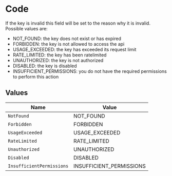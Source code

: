 # Code

If the key is invalid this field will be set to the reason why it is invalid.
Possible values are:
- NOT_FOUND: the key does not exist or has expired
- FORBIDDEN: the key is not allowed to access the api
- USAGE_EXCEEDED: the key has exceeded its request limit
- RATE_LIMITED: the key has been ratelimited
- UNAUTHORIZED: the key is not authorized
- DISABLED: the key is disabled
- INSUFFICIENT_PERMISSIONS: you do not have the required permissions to perform this action



## Values

| Name                      | Value                     |
| ------------------------- | ------------------------- |
| `NotFound`                | NOT_FOUND                 |
| `Forbidden`               | FORBIDDEN                 |
| `UsageExceeded`           | USAGE_EXCEEDED            |
| `RateLimited`             | RATE_LIMITED              |
| `Unauthorized`            | UNAUTHORIZED              |
| `Disabled`                | DISABLED                  |
| `InsufficientPermissions` | INSUFFICIENT_PERMISSIONS  |